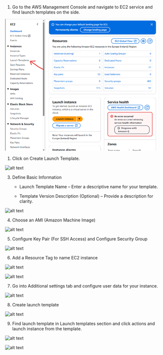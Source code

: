 1. Go to the AWS Management Console and navigate to EC2 service and find launch templates on the side.
   
![alt text](../../Pictures/Launch-template/LT-AMC.png)



1. Click on Create Launch Template.

![alt text](../Pictures/Launch-template/lt-create.png)


3. Define Basic Information
   - Launch Template Name – Enter a descriptive name for your template.

   - Template Version Description (Optional) – Provide a description for clarity.

![alt text](../Pictures/Launch-template/LT-name-des.png)

4. Choose an AMI (Amazon Machine Image)


![alt text](../Pictures/Launch-template/lt-choose-ami.png)



5. Configure Key Pair (For SSH Access) and Configure Security Group

![alt text](../Pictures/Create-Dashboard/aws-keypair-securitygroup.png)



6. Add a Resource Tag to name EC2 instance

![alt text](../Pictures/Launch-template/lt-resource-tag.png)




![alt text](../Pictures/Launch-template/lt-resource-tag-name.png)






7. Go into Additional settings tab and configure user data for your instance.


![alt text](../Pictures/Launch-template/lt-user-data.png)





8. Create launch template 


![alt text](../Pictures/Launch-template/lt-create-finish.png)



9. Find launch template in Launch templates section and click actions and launch instance from the template.

![alt text](../Pictures/Launch-template/lt-find-action.png)


![alt text](../Pictures/Launch-template/launch-instance-from-lt.png)

